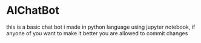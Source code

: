 # AIChatBot
this is a basic chat bot i made in python language using jupyter notebook, if anyone of you want to make it better you are allowed to commit changes
